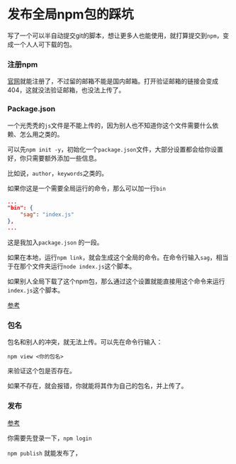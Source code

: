 # 发布全局npm包的踩坑

写了一个可以半自动提交git的脚本，想让更多人也能使用，就打算提交到`npm`，变成一个人人可下载的包。

### 注册npm

[官网](https://www.npmjs.com/)就能注册了，不过留的邮箱不能是国内邮箱。打开验证邮箱的链接会变成404，这就没法验证邮箱，也没法上传了。

### Package.json

一个光秃秃的`js`文件是不能上传的，因为别人也不知道你这个文件需要什么依赖、怎么用之类的。

可以先`npm init -y`，初始化一个`package.json`文件，大部分设置都会给你设置好，你只需要额外添加一些信息。

比如说，`author`，`keywords`之类的。

如果你这是一个需要全局运行的命令，那么可以加一行`bin`

```json
...
"bin": {
    "sag": "index.js"
},
...
```

这是我加入`package.json` 的一段。

如果在本地，运行`npm link`，就会生成这个全局的命令。在命令行输入`sag`，相当于在那个文件夹运行`node index.js`这个脚本。

如果别人全局下载了这个npm包，那么通过这个设置就能直接用这个命令来运行`index.js`这个脚本。

[参考](https://segmentfault.com/a/1190000012915226)

### 包名

包名和别人的冲突，就无法上传。可以先在命令行输入：

```shell
npm view <你的包名>
```

来验证这个包是否存在。

如果不存在，就会报错，你就能将其作为自己的包名，并上传了。

### 发布

[参考](https://juejin.im/post/5b95c2ed6fb9a05cd67699d1)

你需要先登录一下，`npm login`

`npm publish` 就能发布了，
